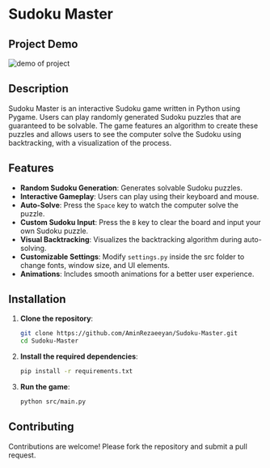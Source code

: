# Sudoku Master

## Project Demo

![demo of project](https://github.com/AminRezaeeyan/Sudoku-Master/blob/main/docs/demo.gif)

## Description
Sudoku Master is an interactive Sudoku game written in Python using Pygame. Users can play randomly generated Sudoku puzzles that are guaranteed to be solvable. The game features an algorithm to create these puzzles and allows users to see the computer solve the Sudoku using backtracking, with a visualization of the process.

## Features
- **Random Sudoku Generation**: Generates solvable Sudoku puzzles.
- **Interactive Gameplay**: Users can play using their keyboard and mouse.
- **Auto-Solve**: Press the `Space` key to watch the computer solve the puzzle.
- **Custom Sudoku Input**: Press the `B` key to clear the board and input your own Sudoku puzzle.
- **Visual Backtracking**: Visualizes the backtracking algorithm during auto-solving.
- **Customizable Settings**: Modify `settings.py` inside the src folder to change fonts, window size, and UI elements.
- **Animations**: Includes smooth animations for a better user experience.

## Installation
1. **Clone the repository**:
   ```bash
   git clone https://github.com/AminRezaeeyan/Sudoku-Master.git
   cd Sudoku-Master

2. **Install the required dependencies**:
   ```bash
   pip install -r requirements.txt

3. **Run the game**:
   ```bash
   python src/main.py
   
## Contributing
Contributions are welcome! Please fork the repository and submit a pull request.

